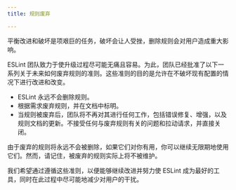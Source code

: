 ```yaml
---
title: 规则废弃

---
```


平衡改进和破坏是项艰巨的任务，破坏会让人受挫，删除规则会对用户造成重大影响。

ESLint 团队致力于使升级过程尽可能无痛且容易。为此，团队已经批准了以下一系列关于未来如何废弃规则的准则。这些准则的目的是允许在不破坏现有配置的情况下进行改进和改变。

* ESLint 永远不会删除规则。
* 根据需求废弃规则，并在文档中标明。
* 当规则被废弃后，团队将不再对其进行任何工作，包括错误修复、增强，以及规则文档的更新。不接受任何与废弃规则有关的问题和拉动请求，并直接关闭。

由于废弃的规则将永远不会被删除，如果它们对你有用，你可以继续无限期地使用它们。然而，请记住，被废弃的规则实际上将不被维护。

我们希望通过遵循这些准则，以便能够继续改进并努力使 ESLint 成为最好的工具，同时在此过程中尽可能地减少对用户的干扰。
